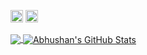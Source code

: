 <!---- 
- 👋 Hi, I’m @Abhushan01
- 👀 I’m interested in Web Development
- 🌱 I’m currently learning JavaScript

📫 How to reach me


Abhushan01/Abhushan01 is a ✨ special ✨ repository because its `README.md` (this file) appears on your GitHub profile.
You can click the Preview link to take a look at your changes.
--->

[<img src='https://cdn.jsdelivr.net/npm/simple-icons@3.0.1/icons/linkedin.svg'  alt='linkedin' height='20'>](https://www.linkedin.com/in/aditya-4a6756186/) [<img src='https://cdn.jsdelivr.net/npm/simple-icons@3.0.1/icons/twitter.svg' alt='twitter' height='20'>](https://twitter.com/abhushan01)



<a href="https://github.com/Abhushan01/Abhushan01">
  <img align="center" src="https://github-readme-stats.vercel.app/api/top-langs/?username=Abhushan01&hide=java,html&title_color=ffffff&text_color=c9cacc&icon_color=2bbc8a&bg_color=1d1f21" />
</a>
<a href="https://github.com/Abhushan01/Abhushan01">
  <img align="center" src="https://github-readme-stats.vercel.app/api?username=Abhushan01&show_icons=true&line_height=27&count_private=true&title_color=ffffff&text_color=c9cacc&icon_color=2bbc8a&bg_color=1d1f21" alt="Abhushan's GitHub Stats" />
</a>

